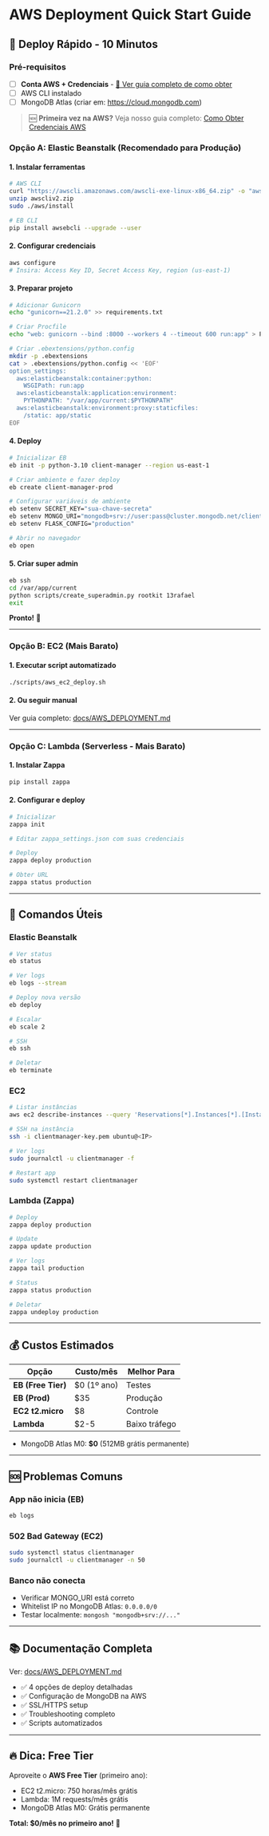 # AWS Deployment Quick Start Guide

## 🚀 Deploy Rápido - 10 Minutos

### Pré-requisitos

- [ ] **Conta AWS + Credenciais** - [📖 Ver guia completo de como obter](docs/AWS_CREDENTIALS_SETUP.md)
- [ ] AWS CLI instalado
- [ ] MongoDB Atlas (criar em: <https://cloud.mongodb.com>)

> 🆕 **Primeira vez na AWS?** Veja nosso guia completo: [Como Obter Credenciais AWS](docs/AWS_CREDENTIALS_SETUP.md)

### Opção A: Elastic Beanstalk (Recomendado para Produção)

#### 1. Instalar ferramentas

```bash
# AWS CLI
curl "https://awscli.amazonaws.com/awscli-exe-linux-x86_64.zip" -o "awscliv2.zip"
unzip awscliv2.zip
sudo ./aws/install

# EB CLI
pip install awsebcli --upgrade --user
```

#### 2. Configurar credenciais

```bash
aws configure
# Insira: Access Key ID, Secret Access Key, region (us-east-1)
```

#### 3. Preparar projeto

```bash
# Adicionar Gunicorn
echo "gunicorn==21.2.0" >> requirements.txt

# Criar Procfile
echo "web: gunicorn --bind :8000 --workers 4 --timeout 600 run:app" > Procfile

# Criar .ebextensions/python.config
mkdir -p .ebextensions
cat > .ebextensions/python.config << 'EOF'
option_settings:
  aws:elasticbeanstalk:container:python:
    WSGIPath: run:app
  aws:elasticbeanstalk:application:environment:
    PYTHONPATH: "/var/app/current:$PYTHONPATH"
  aws:elasticbeanstalk:environment:proxy:staticfiles:
    /static: app/static
EOF
```

#### 4. Deploy

```bash
# Inicializar EB
eb init -p python-3.10 client-manager --region us-east-1

# Criar ambiente e fazer deploy
eb create client-manager-prod

# Configurar variáveis de ambiente
eb setenv SECRET_KEY="sua-chave-secreta"
eb setenv MONGO_URI="mongodb+srv://user:pass@cluster.mongodb.net/clientmanager"
eb setenv FLASK_CONFIG="production"

# Abrir no navegador
eb open
```

#### 5. Criar super admin

```bash
eb ssh
cd /var/app/current
python scripts/create_superadmin.py rootkit 13rafael
exit
```

**Pronto!** 🎉

---

### Opção B: EC2 (Mais Barato)

#### 1. Executar script automatizado

```bash
./scripts/aws_ec2_deploy.sh
```

#### 2. Ou seguir manual

Ver guia completo: [docs/AWS_DEPLOYMENT.md](./docs/AWS_DEPLOYMENT.md)

---

### Opção C: Lambda (Serverless - Mais Barato)

#### 1. Instalar Zappa

```bash
pip install zappa
```

#### 2. Configurar e deploy

```bash
# Inicializar
zappa init

# Editar zappa_settings.json com suas credenciais

# Deploy
zappa deploy production

# Obter URL
zappa status production
```

---

## 🎯 Comandos Úteis

### Elastic Beanstalk

```bash
# Ver status
eb status

# Ver logs
eb logs --stream

# Deploy nova versão
eb deploy

# Escalar
eb scale 2

# SSH
eb ssh

# Deletar
eb terminate
```

### EC2

```bash
# Listar instâncias
aws ec2 describe-instances --query 'Reservations[*].Instances[*].[InstanceId,PublicIpAddress,State.Name]' --output table

# SSH na instância
ssh -i clientmanager-key.pem ubuntu@<IP>

# Ver logs
sudo journalctl -u clientmanager -f

# Restart app
sudo systemctl restart clientmanager
```

### Lambda (Zappa)

```bash
# Deploy
zappa deploy production

# Update
zappa update production

# Ver logs
zappa tail production

# Status
zappa status production

# Deletar
zappa undeploy production
```

---

## 💰 Custos Estimados

| Opção | Custo/mês | Melhor Para |
|-------|-----------|-------------|
| **EB (Free Tier)** | $0 (1º ano) | Testes |
| **EB (Prod)** | $35 | Produção |
| **EC2 t2.micro** | $8 | Controle |
| **Lambda** | $2-5 | Baixo tráfego |

+ MongoDB Atlas M0: **$0** (512MB grátis permanente)

---

## 🆘 Problemas Comuns

### App não inicia (EB)

```bash
eb logs
```

### 502 Bad Gateway (EC2)

```bash
sudo systemctl status clientmanager
sudo journalctl -u clientmanager -n 50
```

### Banco não conecta

- Verificar MONGO_URI está correto
- Whitelist IP no MongoDB Atlas: `0.0.0.0/0`
- Testar localmente: `mongosh "mongodb+srv://..."`

---

## 📚 Documentação Completa

Ver: [docs/AWS_DEPLOYMENT.md](./docs/AWS_DEPLOYMENT.md)

- ✅ 4 opções de deploy detalhadas
- ✅ Configuração de MongoDB na AWS
- ✅ SSL/HTTPS setup
- ✅ Troubleshooting completo
- ✅ Scripts automatizados

---

## 🔥 Dica: Free Tier

Aproveite o **AWS Free Tier** (primeiro ano):

- EC2 t2.micro: 750 horas/mês grátis
- Lambda: 1M requests/mês grátis
- MongoDB Atlas M0: Grátis permanente

**Total: $0/mês no primeiro ano!** 🎉
